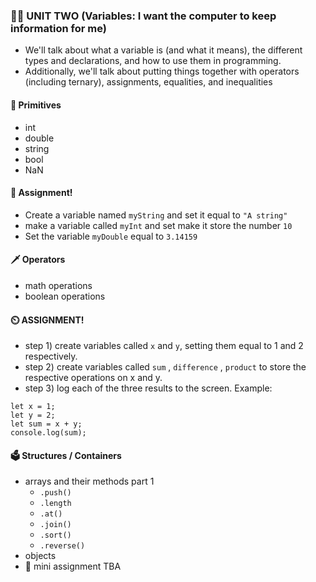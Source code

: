 ### 👨‍💻 UNIT TWO (Variables: I want the computer to keep information for me) 
- We'll talk about what a variable is (and what it means), the different types and declarations, and how to use them in programming.
- Additionally, we'll talk about putting things together with operators (including ternary), assignments, equalities, and inequalities

#### 🐒 Primitives 
- int 
- double
- string
- bool 
- NaN
#### 🦾 Assignment! 
- Create a variable named `myString` and set it equal to `"A string"` 
- make a variable called `myInt` and set make it store the number `10`
- Set the variable `myDouble` equal to `3.14159`

#### 🗡️ Operators
- math operations 
- boolean operations

#### ⏲️ ASSIGNMENT! 
- step 1) create variables called `x` and `y`, setting them equal to 1 and 2 respectively. 
- step 2) create variables called `sum` , `difference` , `product` to store the respective operations on x and y. 
- step 3) log each of the three results to the screen. 
Example:

```
let x = 1;
let y = 2;
let sum = x + y;
console.log(sum);
```

#### 🗳️ Structures / Containers 
- arrays and their methods part 1 
    - `.push()` 
    - `.length`
    - `.at()`
    - `.join()`
    - `.sort()`
    - `.reverse()`
- objects 
- 🚗 mini assignment TBA

